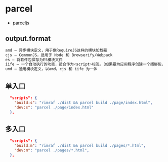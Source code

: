 # parcel

- [parceljs](https://parceljs.org/getting_started.html)

## output.format

```bash
amd – 异步模块定义，用于像RequireJS这样的模块加载器
cjs – CommonJS，适用于 Node 和 Browserify/Webpack
es – 将软件包保存为ES模块文件
iife – 一个自动执行的功能，适合作为<script>标签。（如果要为应用程序创建一个捆绑包，您可能想要使用它，因为它会使文件大小变小。）
umd – 通用模块定义，以amd，cjs 和 iife 为一体
```

## 单入口

```json
  "scripts": {
    "build:s": "rimraf ./dist && parcel build ./page/index.html",
    "dev:s": "parcel ./page/index.html"
  },
```

## 多入口

```json
  "scripts": {
    "build:m": "rimraf ./dist && parcel build ./pages/*.html",
    "dev:m": "parcel ./pages/*.html",
  },
```
